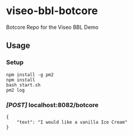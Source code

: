 # viseo-bbl-botcore
Botcore Repo for the Viseo BBL Demo

## Usage

### Setup
```
npm install -g pm2
npm install
bash start.sh
pm2 log
```

### *[POST]* localhost:8082/botcore
```
{
	"text": "I would like a vanilla Ice Cream"
}
```
